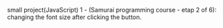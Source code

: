 small project(JavaScript) 1 - (Samurai programming course - etap 2 of 6): changing the font size after clicking the button.
